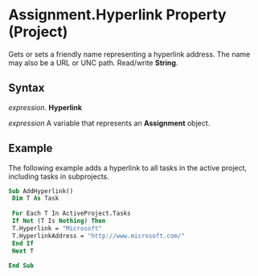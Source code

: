 
# Assignment.Hyperlink Property (Project)

Gets or sets a friendly name representing a hyperlink address. The name may also be a URL or UNC path. Read/write  **String**.


## Syntax

 _expression_. **Hyperlink**

 _expression_ A variable that represents an **Assignment** object.


## Example

The following example adds a hyperlink to all tasks in the active project, including tasks in subprojects.


```vb
Sub AddHyperlink() 
 Dim T As Task 
 
 For Each T In ActiveProject.Tasks 
 If Not (T Is Nothing) Then 
 T.Hyperlink = "Microsoft" 
 T.HyperlinkAddress = "http://www.microsoft.com/" 
 End If 
 Next T 
 
End Sub
```


